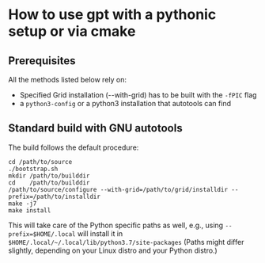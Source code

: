 # How to use gpt with a pythonic setup or via cmake

## Prerequisites

All the methods listed below rely on:

* Specified Grid installation (--with-grid) has to be built with the `-fPIC` flag
* a `python3-config` or a python3 installation that
  autotools can find

## Standard build with GNU autotools

The build follows the default procedure:

    cd /path/to/source
    ./bootstrap.sh
    mkdir /path/to/builddir
    cd    /path/to/builddir
    /path/to/source/configure --with-grid=/path/to/grid/installdir --prefix=/path/to/installdir
    make -j7
    make install

This will take care of the Python specific paths as well,
e.g., using `--prefix=$HOME/.local`  will install it in
`$HOME/.local/~/.local/lib/python3.7/site-packages`
(Paths might differ slightly, depending on your Linux distro and
your Python distro.)
